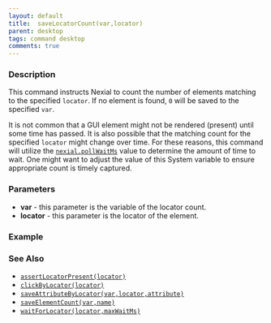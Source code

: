 ```yaml
---
layout: default
title:  saveLocatorCount(var,locator)
parent: desktop
tags: command desktop
comments: true
---
```


### Description
This command instructs Nexial to count the number of elements matching to the specified `locator`. If no element is 
found, `0` will be saved to the specified `var`.

It is not common that a GUI element might not be rendered (present) until some time has passed. It is also possible that
the matching count for the specified `locator` might change over time. For these reasons, this command will utilize the
[`nexial.pollWaitMs`](../../systemvars/index.html#nexial.pollWaitMs) value to determine the amount of time to wait. One
might want to adjust the value of this System variable to ensure appropriate count is timely captured.


### Parameters
- **var** - this parameter is the variable of the locator count.
- **locator** - this parameter is the locator of the element.


### Example

### See Also
- [`assertLocatorPresent(locator)`](assertLocatorPresent(locator))
- [`clickByLocator(locator)`](clickByLocator(locator))
- [`saveAttributeByLocator(var,locator,attribute)`](saveAttributeByLocator(var,locator,attribute))
- [`saveElementCount(var,name)`](saveElementCount(var,name))
- [`waitForLocator(locator,maxWaitMs)`](waitForLocator(locator,maxWaitMs))
